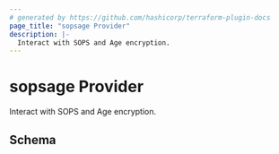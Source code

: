 ```yaml
---
# generated by https://github.com/hashicorp/terraform-plugin-docs
page_title: "sopsage Provider"
description: |-
  Interact with SOPS and Age encryption.
---
```


# sopsage Provider

Interact with SOPS and Age encryption.



<!-- schema generated by tfplugindocs -->
## Schema
